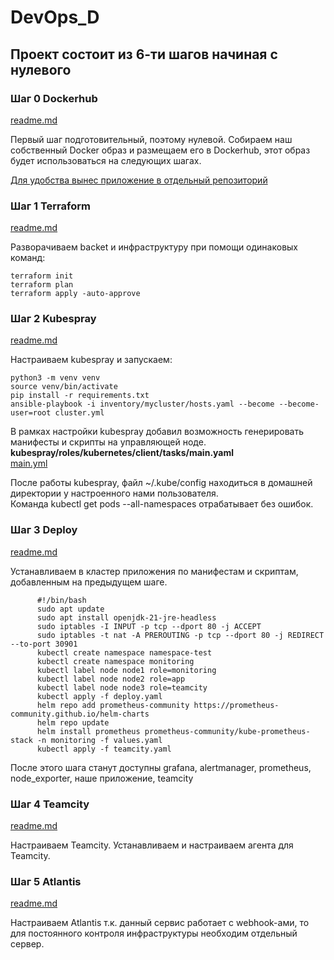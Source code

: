 # DevOps_D

## Проект состоит из 6-ти шагов начиная с нулевого

### Шаг 0 Dockerhub
[readme.md](https://github.com/IvanChet-4/DevOps_D/blob/main/APP%20/readme.md)

Первый шаг подготовительный, поэтому нулевой. Собираем наш собственный Docker образ и размещаем его в Dockerhub, этот образ будет использоваться на следующих шагах.

[Для удобства вынес приложение в отдельный репозиторий](https://github.com/IvanChet-4/APP-test)

### Шаг 1 Terraform
[readme.md](https://github.com/IvanChet-4/DevOps_D/blob/main/Terraform/readme.md)

Разворачиваем backet и инфраструктуру при помощи одинаковых команд:

```
terraform init
terraform plan
terraform apply -auto-approve
```

### Шаг 2 Kubespray
[readme.md](https://github.com/IvanChet-4/DevOps_D/blob/main/Kubespray/readme.md)

Настраиваем kubespray и запускаем:

```
python3 -m venv venv
source venv/bin/activate
pip install -r requirements.txt
ansible-playbook -i inventory/mycluster/hosts.yaml --become --become-user=root cluster.yml
```
В рамках настройки kubespray добавил возможность генерировать манифесты и скрипты на управляющей ноде. <br>
<b> kubespray/roles/kubernetes/client/tasks/main.yaml </b>  <br>
[main.yml](https://github.com/IvanChet-4/DevOps_D/blob/main/Kubespray/add_parameters/main.yml)

После работы kubespray, файл ~/.kube/config находиться в домашней директории у настроенного нами пользователя. <br>
Команда kubectl get pods --all-namespaces отрабатывает без ошибок.

### Шаг 3 Deploy
[readme.md](https://github.com/IvanChet-4/DevOps_D/blob/main/Deploy/readme.md)

Устанавливаем в кластер приложения по манифестам и скриптам, добавленным на предыдущем шаге.

```
      #!/bin/bash
      sudo apt update
      sudo apt install openjdk-21-jre-headless
      sudo iptables -I INPUT -p tcp --dport 80 -j ACCEPT
      sudo iptables -t nat -A PREROUTING -p tcp --dport 80 -j REDIRECT --to-port 30901
      kubectl create namespace namespace-test
      kubectl create namespace monitoring
      kubectl label node node1 role=monitoring
      kubectl label node node2 role=app
      kubectl label node node3 role=teamcity
      kubectl apply -f deploy.yaml
      helm repo add prometheus-community https://prometheus-community.github.io/helm-charts
      helm repo update
      helm install prometheus prometheus-community/kube-prometheus-stack -n monitoring -f values.yaml
      kubectl apply -f teamcity.yaml
```
После этого шага станут доступны grafana, alertmanager, prometheus, node_exporter, наше приложение, teamcity


### Шаг 4 Teamcity
[readme.md](https://github.com/IvanChet-4/DevOps_D/blob/main/Teamcity/readme.md)

Настраиваем Teamcity. 
Устанавливаем и настраиваем агента для Teamcity.

### Шаг 5 Atlantis
[readme.md](https://github.com/IvanChet-4/DevOps_D/blob/main/Atlantis/readme.md)

Настраиваем Atlantis
т.к. данный сервис работает с webhook-ами, то для постоянного контроля инфраструктуры необходим отдельный сервер. 
